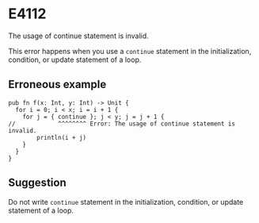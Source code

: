 # E4112

The usage of continue statement is invalid.

This error happens when you use a `continue` statement in the initialization,
condition, or update statement of a loop.

## Erroneous example

```moonbit
pub fn f(x: Int, y: Int) -> Unit {
  for i = 0; i < x; i = i + 1 {
    for j = { continue }; j < y; j = j + 1 {
//            ^^^^^^^^ Error: The usage of continue statement is invalid.
        println(i + j)
    }
  }
}
```

## Suggestion

Do not write `continue` statement in the initialization, condition, or update
statement of a loop.

